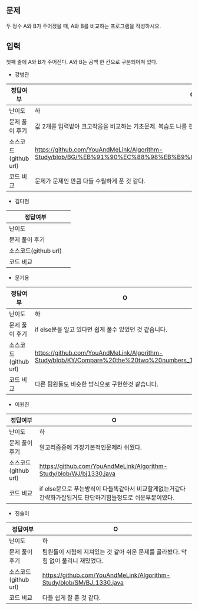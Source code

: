 ## 문제

두 정수 A와 B가 주어졌을 때, A와 B를 비교하는 프로그램을 작성하시오.

## 입력

첫째 줄에 A와 B가 주어진다. A와 B는 공백 한 칸으로 구분되어져 있다.

- 강병관

| 정답여부 | O |
| --- | --- |
| 난이도 | 하 |
| 문제 풀이 후기 | 값 2개를 입력받아 크고작음을 비교하는 기초문제. 복습도 나름 괜찮았다. |
| 소스코드(github url) | https://github.com/YouAndMeLink/Algorithm-Study/blob/BG/%EB%91%90%EC%88%98%EB%B9%84%EA%B5%90%ED%95%98%EA%B8%B0_1330.java |
| 코드 비교 | 문제가 문제인 만큼 다들 수월하게 푼 것 같다. |
- 김다현

| 정답여부 |  |
| --- | --- |
| 난이도 |  |
| 문제 풀이 후기 |  |
| 소스코드(github url) |  |
| 코드 비교 |  |
- 문기용

| 정답여부 | O |
| --- | --- |
| 난이도 | 하 |
| 문제 풀이 후기 | if else문을 알고 있다면 쉽게 풀수 있었던 것 같습니다. |
| 소스코드(github url) | https://github.com/YouAndMeLink/Algorithm-Study/blob/KY/Compare%20the%20two%20numbers_1330.md |
| 코드 비교 | 다른 팀원들도 비슷한 방식으로 구현한것 같습니다. |
- 이원진

| 정답여부 | O |
| --- | --- |
| 난이도 | 하  |
| 문제 풀이 후기 | 알고리즘중에 가장기본적인문제라 쉬웠다. |
| 소스코드(github url) | https://github.com/YouAndMeLink/Algorithm-Study/blob/WJ/bj1330.java |
| 코드 비교 | if else문으로 푸는방식이 다들똑같아서 비교할게없는거같다 간략화가잘된거도 판단하기힘들정도로 쉬운부분이였다. |
- 진솔미

| 정답여부 | O |
| --- | --- |
| 난이도 | 하 |
| 문제 풀이 후기 | 팀원들이 시험에 지쳐있는 것 같아 쉬운 문제를 골라봤다. 막힘 없이 풀리니 재밌었다. |
| 소스코드(github url) | https://github.com/YouAndMeLink/Algorithm-Study/blob/SM/BJ_1330.java |
| 코드 비교 | 다들 쉽게 잘 푼 것 같다. |
